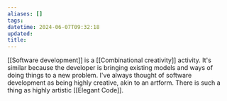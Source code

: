 ```yaml
---
aliases: []
tags: 
datetime: 2024-06-07T09:32:18
updated: 
title:
---
```

[[Software development]] is a [[Combinational creativity]] activity. It's similar because the developer is bringing existing models and ways of doing things to a new problem. I've always thought of software development as being highly creative, akin to an artform. There is such a thing as highly artistic [[Elegant Code]].